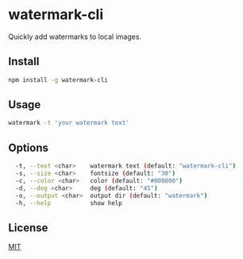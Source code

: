 # watermark-cli

Quickly add watermarks to local images.

## Install

```sh
npm install -g watermark-cli
```

## Usage

```sh
watermark -t 'your watermark text'
```

## Options

```sh
  -t, --text <char>    watermark text (default: "watermark-cli")
  -s, --size <char>    fontsize (default: "30")
  -c, --color <char>   color (default: "#000000")
  -d, --deg <char>     deg (default: "45")
  -o, --output <char>  output dir (default: "watermark")
  -h, --help           show help
```

## License

[MIT](./LICENSE)

